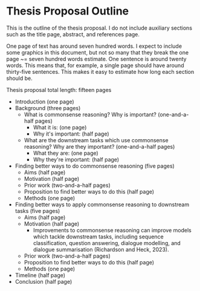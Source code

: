 # Thesis Proposal Outline

This is the outline of the thesis proposal.
I do not include auxiliary sections such as the title page, abstract, and references page.

One page of text has around seven hundred words.
I expect to include some graphics in this document, but not so many that they break the one page ~= seven hundred words estimate.
One sentence is around twenty words.
This means that, for example, a single page should have around thirty-five sentences.
This makes it easy to estimate how long each section should be.

Thesis proposal total length: fifteen pages

- Introduction (one page)
- Background (three pages)
	- What is commonsense reasoning? Why is important? (one-and-a-half pages)
		- What it is: (one page)
		- Why it's important: (half page)
	- What are the downstream tasks which use commonsense reasoning? Why are they important? (one-and-a-half pages)
		- What they are: (one page)
		- Why they're important: (half page)
- Finding better ways to do commonsense reasoning (five pages)
	- Aims (half page)
	- Motivation (half page)
	- Prior work (two-and-a-half pages)
	- Proposition to find better ways to do this (half page)
	- Methods (one page)
- Finding better ways to apply commonsense reasoning to downstream tasks (five pages)
	- Aims (half page)
	- Motivation (half page)
		- Improvements to commonsense reasoning can improve models which tackle downstream tasks, including sequence classification, question answering, dialogue modelling, and dialogue summarisation (Richardson and Heck, 2023).
	- Prior work (two-and-a-half pages)
	- Proposition to find better ways to do this (half page)
	- Methods (one page)
- Timeline (half page)
- Conclusion (half page)